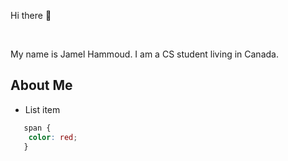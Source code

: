 Hi there 👋

<br>

My name is <span class="color: red;">Jamel Hammoud</span>. I am a CS student living in Canada.

<h2>About Me</h2>

<ul>
  <li>List item</li>
  
  </ul>

<!--
**JamelHammoud/JamelHammoud** is a ✨ _special_ ✨ repository because its `README.md` (this file) appears on your GitHub profile.

Here are some ideas to get you started:

- 🔭 I’m currently working on ...
- 🌱 I’m currently learning ...
- 👯 I’m looking to collaborate on ...
- 🤔 I’m looking for help with ...
- 💬 Ask me about ...
- 📫 How to reach me: ...
- 😄 Pronouns: ...
- ⚡ Fun fact: ...
-->

```css
   span {
    color: red;
   }
